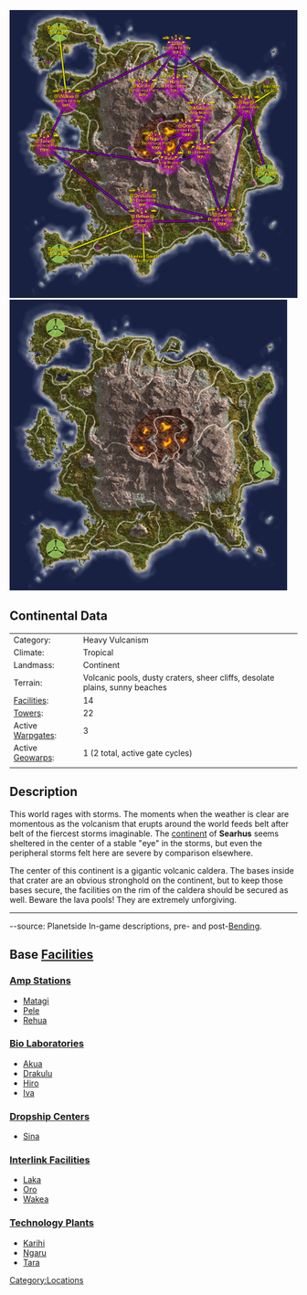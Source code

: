 ![](images/SearhusMap.jpg "fig:SearhusMap.jpg")
![](images/Searhus_Terrain.jpg "fig:Searhus_Terrain.jpg")

## Continental Data

|                                  |                                                                             |
| -------------------------------- | --------------------------------------------------------------------------- |
| Category:                        | Heavy Vulcanism                                                             |
| Climate:                         | Tropical                                                                    |
| Landmass:                        | Continent                                                                   |
| Terrain:                         | Volcanic pools, dusty craters, sheer cliffs, desolate plains, sunny beaches |
| [Facilities](Facilities.md):     | 14                                                                          |
| [Towers](Towers.md):             | 22                                                                          |
| Active [Warpgates](Warpgate.md): | 3                                                                           |
| Active [Geowarps](Geowarp.md):   | 1 (2 total, active gate cycles)                                             |
|                                  |                                                                             |

## Description

This world rages with storms. The moments when the weather is clear are
momentous as the volcanism that erupts around the world feeds belt after
belt of the fiercest storms imaginable. The
[continent](continent.md) of **Searhus** seems sheltered in the
center of a stable "eye" in the storms, but even the peripheral storms
felt here are severe by comparison elsewhere.

The center of this continent is a gigantic volcanic caldera. The bases
inside that crater are an obvious stronghold on the continent, but to
keep those bases secure, the facilities on the rim of the caldera should
be secured as well. Beware the lava pools! They are extremely
unforgiving.

---

--source: Planetside In-game descriptions, pre- and
post-[Bending](Bending.md).

## Base [Facilities](Facilities.md)

### [Amp Stations](Amp_Station.md)

- [Matagi](Matagi.md)
- [Pele](Pele.md)
- [Rehua](Rehua.md)

### [Bio Laboratories](Bio_Laboratories.md)

- [Akua](Akua.md)
- [Drakulu](Drakulu.md)
- [Hiro](Hiro.md)
- [Iva](Iva.md)

### [Dropship Centers](Dropship_Center.md)

- [Sina](Sina.md)

### [Interlink Facilities](Interlink_Facilities.md)

- [Laka](Laka.md)
- [Oro](Oro.md)
- [Wakea](Wakea.md)

### [Technology Plants](Technology_Plant.md)

- [Karihi](Karihi.md)
- [Ngaru](Ngaru.md)
- [Tara](Tara.md)

[Category:Locations](Category:Locations.md)
